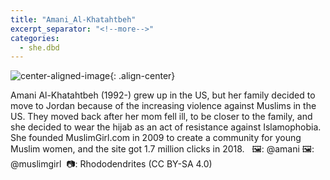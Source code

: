 ```yaml
---
title: "Amani_Al-Khatahtbeh"
excerpt_separator: "<!--more-->"
categories:
  - she.dbd
---
```



![center-aligned-image](https://cdn.pixabay.com/photo/2020/10/26/16/56/man-5687861_1280.png){: .align-center}

Amani Al-Khatahtbeh (1992-) grew up in the US, but her family decided to move to Jordan because of the increasing violence against Muslims in the US. They moved back after her mom fell ill, to be closer to the family, and she decided to wear the hijab as an act of resistance against Islamophobia. She founded MuslimGirl.com in 2009 to create a community for young Muslim women, and the site got 1.7 million clicks in 2018.⁠
⁠
⁠
⁠🖼️: @amani⁠
🖼️: @muslimgirl⁠
⁠
📷: Rhododendrites (CC BY-SA 4.0)⁠
